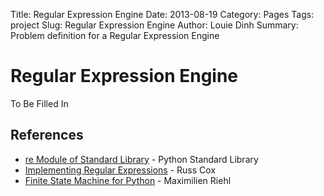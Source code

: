 Title: Regular Expression Engine
Date: 2013-08-19
Category: Pages
Tags: project
Slug: Regular Expression Engine
Author: Louie Dinh
Summary: Problem definition for a Regular Expression Engine

Regular Expression Engine
=========================

To Be Filled In

References
-----------

* [re Module of Standard Library](https://docs.python.org/2/library/re.html) - Python Standard Library
* [Implementing Regular Expressions](http://swtch.com/~rsc/regexp/) - Russ Cox
* [Finite State Machine for Python](https://github.com/mriehl/fysom) - Maximilien Riehl
